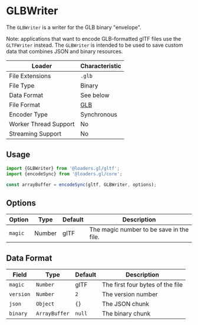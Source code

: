 # GLBWriter

The `GLBWriter` is a writer for the GLB binary "envelope".

Note: applications that want to encode GLB-formatted glTF files use the `GLTFWriter` instead. The `GLBWriter` is intended to be used to save custom data that combines JSON and binary resources.

| Loader                | Characteristic  |
| --------------------- | --------------- |
| File Extensions       | `.glb`          |
| File Type             | Binary          |
| Data Format           | See below       |
| File Format           | [GLB](https://github.com/KhronosGroup/glTF/tree/master/specification/2.0#glb-file-format-specification) |
| Encoder Type          | Synchronous     |
| Worker Thread Support | No              |
| Streaming Support     | No              |

## Usage

```js
import {GLBWriter} from '@loaders.gl/gltf';
import {encodeSync} from '@loaders.gl/core';

const arrayBuffer = encodeSync(gltf, GLBWriter, options);
```

## Options

| Option        | Type      | Default     | Description       |
| ------------- | --------- | ----------- | ----------------- |
| `magic`       | Number    | glTF        | The magic number to be save in the file. |


## Data Format

| Field     | Type          | Default   | Description        |
| ---       | ---           | ---       | ---                |
| `magic`   | `Number`      | glTF      | The first four bytes of the file |
| `version` | `Number`      | `2`       | The version number |
| `json`    | `Object`      | `{}`      | The JSON chunk     |
| `binary`  | `ArrayBuffer` | `null`    | The binary chunk   |

